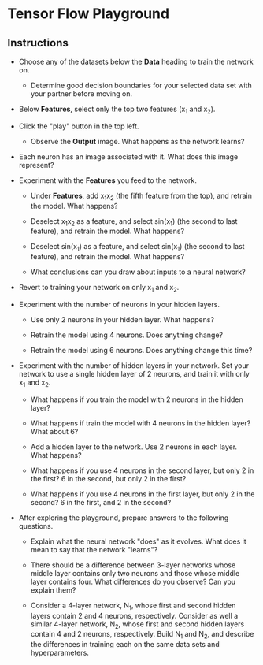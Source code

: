 # Tensor Flow Playground

## Instructions

* Choose any of the datasets below the **Data** heading to train the network on.

  * Determine good decision boundaries for your selected data set with your partner before moving on.

* Below **Features**, select only the top two features (x<sub>1</sub> and x<sub>2</sub>).

* Click the "play" button in the top left.

  * Observe the **Output** image. What happens as the network learns?

* Each neuron has an image associated with it. What does this image represent?

* Experiment with the **Features** you feed to the network.

  * Under **Features**, add x<sub>1</sub>x<sub>2</sub> (the fifth feature from the top), and retrain the model. What happens?

  * Deselect x<sub>1</sub>x<sub>2</sub> as a feature, and select sin(x<sub>1</sub>) (the second to last feature), and retrain the model. What happens?

  * Deselect sin(x<sub>1</sub>) as a feature, and select sin(x<sub>1</sub>) (the second to last feature), and retrain the model. What happens?

  * What conclusions can you draw about inputs to a neural network?

* Revert to training your network on only x<sub>1</sub> and x<sub>2</sub>.

* Experiment with the number of neurons in your hidden layers.

  * Use only 2 neurons in your hidden layer. What happens?

  * Retrain the model using 4 neurons. Does anything change?

  * Retrain the model using 6 neurons. Does anything change this time?

* Experiment with the number of hidden layers in your network. Set your network to use a single hidden layer of 2 neurons, and train it with only x<sub>1</sub> and x<sub>2</sub>.

  * What happens if you train the model with 2 neurons in the hidden layer?

  * What happens if train the model with 4 neurons in the hidden layer? What about 6?

  * Add a hidden layer to the network. Use 2 neurons in each layer. What happens?

  * What happens if you use 4 neurons in the second layer, but only 2 in the first? 6 in the second, but only 2 in the first?

  * What happens if you use 4 neurons in the first layer, but only 2 in the second? 6 in the first, and 2 in the second?

* After exploring the playground, prepare answers to the following questions.

  * Explain what the neural network "does" as it evolves. What does it mean to say that the network "learns"?

  * There should be a difference between 3-layer networks whose middle layer contains only two neurons and those whose middle layer contains four. What differences do you observe? Can you explain them?

  * Consider a 4-layer network, N<sub>1</sub>, whose first and second hidden layers contain 2 and 4 neurons, respectively. Consider as well a similar 4-layer network, N<sub>2</sub>, whose first and second hidden layers contain 4 and 2 neurons, respectively. Build N<sub>1</sub> and N<sub>2</sub>, and describe the differences in training each on the same data sets and hyperparameters.
